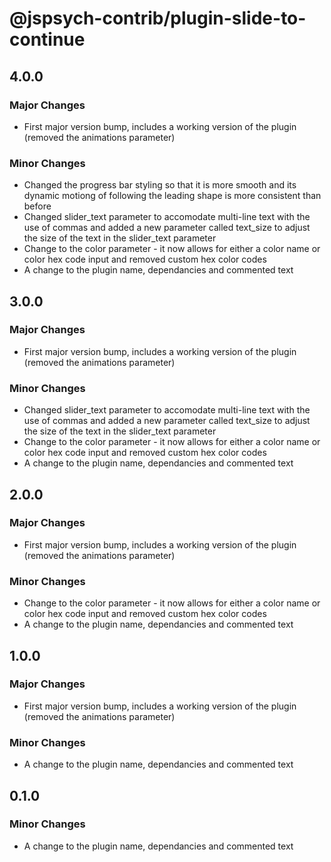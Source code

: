 # @jspsych-contrib/plugin-slide-to-continue

## 4.0.0

### Major Changes

- First major version bump, includes a working version of the plugin (removed the animations parameter)

### Minor Changes

- Changed the progress bar styling so that it is more smooth and its dynamic motiong of following the leading shape is more consistent than before
- Changed slider_text parameter to accomodate multi-line text with the use of commas and added a new parameter called text_size to adjust the size of the text in the slider_text parameter
- Change to the color parameter - it now allows for either a color name or color hex code input and removed custom hex color codes
- A change to the plugin name, dependancies and commented text

## 3.0.0

### Major Changes

- First major version bump, includes a working version of the plugin (removed the animations parameter)

### Minor Changes

- Changed slider_text parameter to accomodate multi-line text with the use of commas and added a new parameter called text_size to adjust the size of the text in the slider_text parameter
- Change to the color parameter - it now allows for either a color name or color hex code input and removed custom hex color codes
- A change to the plugin name, dependancies and commented text

## 2.0.0

### Major Changes

- First major version bump, includes a working version of the plugin (removed the animations parameter)

### Minor Changes

- Change to the color parameter - it now allows for either a color name or color hex code input and removed custom hex color codes
- A change to the plugin name, dependancies and commented text

## 1.0.0

### Major Changes

- First major version bump, includes a working version of the plugin (removed the animations parameter)

### Minor Changes

- A change to the plugin name, dependancies and commented text

## 0.1.0

### Minor Changes

- A change to the plugin name, dependancies and commented text
